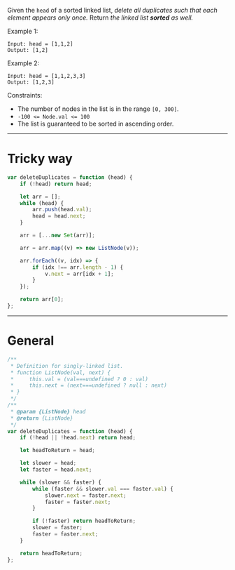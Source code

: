 Given the `head` of a sorted linked list, _delete all duplicates such that each element appears only once._ Return _the linked list **sorted** as well._

Example 1:

```
Input: head = [1,1,2]
Output: [1,2]
```

Example 2:

```
Input: head = [1,1,2,3,3]
Output: [1,2,3]
```

Constraints:

-   The number of nodes in the list is in the range `[0, 300]`.
-   `-100 <= Node.val <= 100`
-   The list is guaranteed to be sorted in ascending order.

---

# Tricky way

```js
var deleteDuplicates = function (head) {
    if (!head) return head;

    let arr = [];
    while (head) {
        arr.push(head.val);
        head = head.next;
    }

    arr = [...new Set(arr)];

    arr = arr.map((v) => new ListNode(v));

    arr.forEach((v, idx) => {
        if (idx !== arr.length - 1) {
            v.next = arr[idx + 1];
        }
    });

    return arr[0];
};
```

---

# General

```js
/**
 * Definition for singly-linked list.
 * function ListNode(val, next) {
 *     this.val = (val===undefined ? 0 : val)
 *     this.next = (next===undefined ? null : next)
 * }
 */
/**
 * @param {ListNode} head
 * @return {ListNode}
 */
var deleteDuplicates = function (head) {
    if (!head || !head.next) return head;

    let headToReturn = head;

    let slower = head;
    let faster = head.next;

    while (slower && faster) {
        while (faster && slower.val === faster.val) {
            slower.next = faster.next;
            faster = faster.next;
        }

        if (!faster) return headToReturn;
        slower = faster;
        faster = faster.next;
    }

    return headToReturn;
};
```
